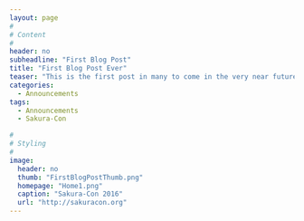```yaml
---
layout: page
#
# Content
#
header: no
subheadline: "First Blog Post"
title: "First Blog Post Ever"
teaser: "This is the first post in many to come in the very near future with Sakura-Con 2016 rolling around. I hope you all enjoy the content. Thank you for taking the time to visit!"
categories:
  - Announcements
tags:
  - Announcements
  - Sakura-Con

#
# Styling
#
image:
  header: no 
  thumb: "FirstBlogPostThumb.png"
  homepage: "Home1.png"
  caption: "Sakura-Con 2016"
  url: "http://sakuracon.org"
---
```




 [1]: #
 [2]: #
 [3]: #
 [4]: #
 [5]: #
 [6]: #
 [7]: #
 [8]: #
 [9]: #
 [10]: #
